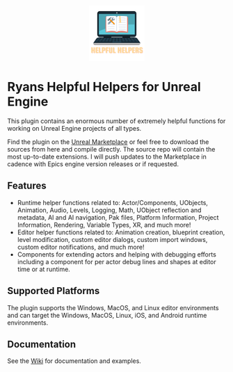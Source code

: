 <p align="center">
  <img src="/Resources/Icon128.png">
</p>

# Ryans Helpful Helpers for Unreal Engine
This plugin contains an enormous number of extremely helpful functions for working on Unreal Engine projects of all types.

Find the plugin on the [Unreal Marketplace](https://www.unrealengine.com/marketplace/en-US/product/ryan-s-helpful-helpers) or feel free to download the sources from here and compile directly. The source repo will contain the most up-to-date extensions. I will push updates to the Marketplace in cadence with Epics engine version releases or if requested.

## Features
- Runtime helper functions related to: Actor/Components, UObjects, Animation, Audio, Levels, Logging, Math, UObject reflection and metadata, AI and AI navigation, Pak files, Platform Information, Project Information, Rendering, Variable Types, XR, and much more!
- Editor helper functions related to: Animation creation, blueprint creation, level modification, custom editor dialogs, custom import windows, custom editor notifications, and much more!
- Components for extending actors and helping with debugging efforts including a component for per actor debug lines and shapes at editor time or at runtime.

## Supported Platforms
The plugin supports the Windows, MacOS, and Linux editor environments and can target the Windows, MacOS, Linux, iOS, and Android runtime environments.

## Documentation
See the [Wiki](https://github.com/rfsheffer/RyansUE4Helpers/wiki) for documentation and examples.